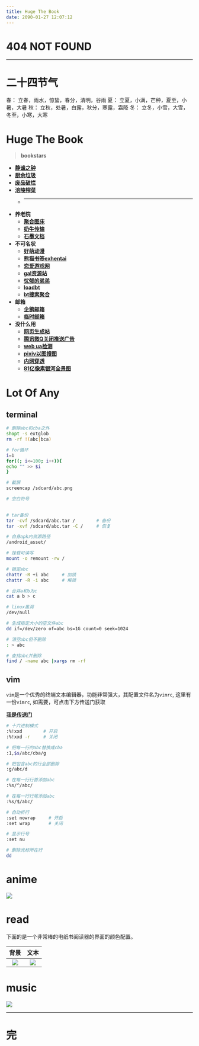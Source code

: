 ```yaml
---
title: Huge The Book
date: 2090-01-27 12:07:12
---
```


# 404 NOT FOUND
---

# 二十四节气
春：  立春，雨水，惊蛰，春分，清明，谷雨
夏：  立夏，小满，芒种，夏至，小暑，大暑
秋：  立秋，处暑，白露，秋分，寒露，霜降
冬：  立冬，小雪，大雪，冬至，小寒，大寒

# Huge The Book
> **bookstars**
  - **[静谧之钟](https://nibazshab.github.io/404/clock/)**
  - **[厨余垃圾](https://github.com/NibaZShab/mirror/)**
  - **[废品破烂](https://github.com/NibaZShab/NibaZShab.github.io/releases/)**
  - **[涪陵榨菜](https://sssssystem.github.io)**
    + ---
  - **养老院**
    + **[聚合图床](https://www.superbed.cn)**
    + **[奶牛传输](https://cowtransfer.com)**
    + **[石墨文档](https://shimo.im)**
  - **不可名状**
    + **[好萌动漫](https://nicemoe.at)**
    + **[熊猫书签exhentai](https://expanda.org)**
    + **[恋爱游戏网](https://www.lianaiyx.com)**
    + **[gal资源站](https://www.nyagal.com)**
    + **[忧郁的弟弟](https://www.mmgal.com)**
    + **[loadbt](https://www.loadbt.com/files/)**
    + **[bt搜索聚合](https://hao.su/909/)**
  - **邮箱**
    + **[企鹅邮箱](https://w.mail.qq.com)**
    + **[临时邮箱](https://10minutemail.net/m/?lang=zh-cn)**
  - **没什么用**
    + **[网页生成站](http://sc.ilysc.cn)**
    + **[腾讯微Q关闭推送广告](https://privacy.qq.com/yszc-m.htm)**
    + **[web ua检测](http://service.spiritsoft.cn/ua.html)**
    + **[pixiv以图搜图](http://saucenao.com)**
    + **[内网穿透](https://ngrok.com)**
    + **[81亿像素银河全景图](http://www.eso.org/public/images/eso1242a/zoomable)**

# Lot Of Any

## terminal
```bash
# 删除abc和cba之外
shopt -s extglob
rm -rf !(abc|bca)
```
```bash
# for循环
i=1
for((; i<=100; i++)){
echo "" >> $i
}
```
```sh
# 截屏
screencap /sdcard/abc.png
```
```sh
# 空白符号
ㅤㅤㅤ
```
```sh
# tar备份
tar -cvf /sdcard/abc.tar /        # 备份
tar -xvf /sdcard/abc.tar -C /     # 恢复
```
```sh
# 自身apk内资源路径
/android_asset/
```
```sh
# 挂载可读写
mount -o remount -rw /
```
```sh
# 锁定abc
chattr -R +i abc     # 加锁
chattr -R -i abc     # 解锁
```
```sh
# 合并a和b为c
cat a b > c
```
```sh
# linux黑洞
/dev/null
```
```sh
# 生成指定大小的空文件abc
dd if=/dev/zero of=abc bs=1G count=0 seek=1024
```
```sh
# 清空abc但不删除
: > abc
```
```sh
# 查找abc并删除
find / -name abc |xargs rm -rf
```

## vim
``vim``是一个优秀的终端文本编辑器，功能非常强大，其配置文件名为``vimrc``, 这里有一份``vimrc``, 如需要，可点击下方传送门获取  
  
**[我是传送门](https://github.com/NibaZShab/NibaZShab.github.io/releases/tag/vim)**
```sh
# 十六进制模式
:%!xxd        # 开启
:%!xxd -r     # 关闭
```
```sh
# 把每一行的abc替换成cba
:1,$s/abc/cba/g
```
```sh
# 把包含abc的行全部删除
:g/abc/d
```
```sh
# 在每一行行首添加abc
:%s/^/abc/
```
```sh
# 在每一行行尾添加abc
:%s/$/abc/
```
```sh
# 自动折行
:set nowrap     # 开启
:set wrap       # 关闭
```
```sh
# 显示行号
:set nu
```
```sh
# 删除光标所在行
dd
```

# anime
![](/404/markdown/picture/31.png)

# read
下面的是一个非常棒的电纸书阅读器的界面的颜色配置。

| 背景 | 文本 |
| :---: | :---: |
| ![](/404/markdown/picture/01.png) | ![](/404/markdown/picture/02.png) |

# music
![](/404/markdown/picture/03.png)

---
# 完
